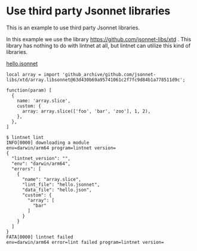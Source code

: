 # Use third party Jsonnet libraries

This is an example to use third party Jsonnet libraries.

In this example we use the library https://github.com/jsonnet-libs/xtd .
This library has nothing to do with lintnet at all, but lintnet can utilize this kind of libraries.

[hello.jsonnet](hello.jsonnet)

```jsonnet
local array = import 'github_archive/github.com/jsonnet-libs/xtd/array.libsonnet@63d430b69a95741061c2f7fc9d84b1a778511d9c';

function(param) [
  {
    name: 'array.slice',
    custom: {
      array: array.slice(['foo', 'bar', 'zoo'], 1, 2),
    },
  },
]
```

```console
$ lintnet lint
INFO[0000] downloading a module                          env=darwin/arm64 program=lintnet version=
{
  "lintnet_version": "",
  "env": "darwin/arm64",
  "errors": [
    {
      "name": "array.slice",
      "lint_file": "hello.jsonnet",
      "data_file": "hello.json",
      "custom": {
        "array": [
          "bar"
        ]
      }
    }
  ]
}
FATA[0000] lintnet failed                                env=darwin/arm64 error=lint failed program=lintnet version=
```

